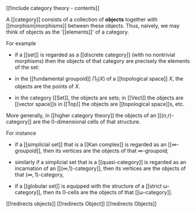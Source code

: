<div class="rightHandSide toc">
[[!include category theory - contents]]
</div>


A [[category]] consists of a collection of **objects** together with [[morphism|morphisms]] between these objects.  Thus, naively, we may think of objects as the '[[elements]]' of a category.  

For example

* if a [[set]] is regarded as a [[discrete category]] (with no nontrivial morphisms) then the objects of that category are precisely the elements of the set:

* in the [[fundamental groupoid]] $\Pi_1(X)$ of a [[topological space]] $X$, the objects are the points of $X$.


* in the category [[Set]], the objects are sets; in [[Vect]] the objects are [[vector space]]s in [[Top]] the objects are [[topological space]]s, etc.

More generally, in [[higher category theory]] the objects of an [[(n,r)-category]] are the 0-dimensional cells of that structure.

For instance

* if a [[simplicial set]] that is a [[Kan complex]] is regarded as an [[∞-groupoid]], then its vertices are the objects of that $\infty$-groupoid;

* similarly if a simplicial set that is a [[quasi-category]] is regarded as an incarnation of an [[(∞,1)-category]], then its vertices are the objects of that $(\infty,1)$-category,

* if a [[globular set]] is equipped with the structure of a [[strict ω-category]], then its 0-cells are the objects of that [[ω-category]].



[[!redirects objects]]
[[!redirects Object]]
[[!redirects Objects]]